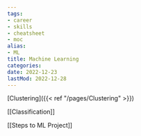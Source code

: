```yaml
---
tags:
- career
- skills
- cheatsheet
- moc
alias:
- ML
title: Machine Learning
categories:
date: 2022-12-23
lastMod: 2022-12-28
---
```

[Clustering]({{< ref "/pages/Clustering" >}})

[[Classification]]

[[Steps to ML Project]]
